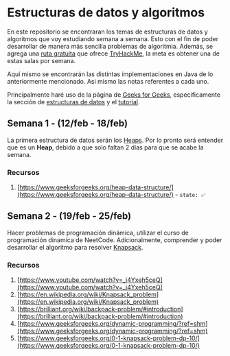 # Estructuras de datos y algoritmos

En este repositorio se encontraran los temas de estructuras de datos y algoritmos que voy estudiando semana a semana. Esto con el fin de poder desarrollar de manera más sencilla problemas de algoritmia. Además, se agrega una [ruta gratuita](https://tryhackme.com/r/resources/blog/free_path/) que ofrece [TryHackMe](https://tryhackme.com/), la meta es obtener una de estas salas por semana.

Aquí mismo se encontrarán las distintas implementaciones en Java de lo anteriormente mencionado. Asi mismo las notas referentes a cada uno.

Principalmente haré uso de la página de [Geeks for Geeks](https://www.geeksforgeeks.org/), especificamente la sección de [estructuras de datos](https://www.geeksforgeeks.org/data-structures) y el [tutorial](https://www.geeksforgeeks.org/learn-data-structures-and-algorithms-dsa-tutorial/).

## Semana 1 - (12/feb - 18/feb)

La primera estructura de datos serán los [Heaps](https://www.geeksforgeeks.org/heap-data-structure/). Por lo pronto será entender que es un **Heap**, debido a que solo faltan 2 días para que se acabe la semana.

### Recursos

1. [https://www.geeksforgeeks.org/heap-data-structure/](https://www.geeksforgeeks.org/heap-data-structure/) - `state: ✅`

## Semana 2 - (19/feb - 25/feb)

Hacer problemas de programación dinámica, utilizar el curso de programación dinamica de NeetCode. Adicionalmente, comprender y poder desarrollar el algoritmo para resolver [Knapsack](https://en.wikipedia.org/wiki/Knapsack_problem).

### Recursos

1. [https://www.youtube.com/watch?v=_i4Yxeh5ceQ](https://www.youtube.com/watch?v=_i4Yxeh5ceQ)
2. [https://en.wikipedia.org/wiki/Knapsack_problem](https://en.wikipedia.org/wiki/Knapsack_problem)
3. [https://brilliant.org/wiki/backpack-problem/#introduction](https://brilliant.org/wiki/backpack-problem/#introduction)
4. [https://www.geeksforgeeks.org/dynamic-programming/?ref=shm](https://www.geeksforgeeks.org/dynamic-programming/?ref=shm)
5. [https://www.geeksforgeeks.org/0-1-knapsack-problem-dp-10/](https://www.geeksforgeeks.org/0-1-knapsack-problem-dp-10/)
